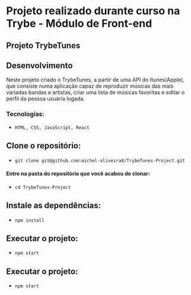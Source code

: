 # Projeto realizado durante curso na Trybe - Módulo de Front-end

## Projeto TrybeTunes

## Desenvolvimento

Neste projeto criado o TrybeTunes, a partir de uma API do Itunes(Apple), que consiste numa aplicação capaz de reproduzir músicas das mais variadas bandas e artistas, criar uma lista de músicas favoritas e editar o perfil da pessoa usuária logada. 
<br>


### Tecnologias:

  - `HTML, CSS, JavaScript, React`

## Clone o repositório:
 - `git clone git@github.com:michel-oliveira8/TrybeTunes-Project.git`
 
#### Entre na pasta do repositório que você acabou de clonar:
 - `cd TrybeTunes-Project`
 
## Instale as dependências:
 - `npm install`

## Executar o projeto:

 - `npm start`

## Executar o projeto:
 - `npm start`

